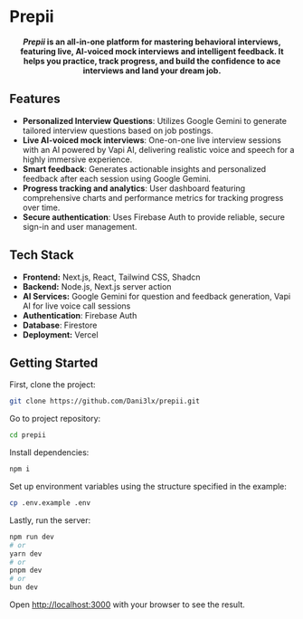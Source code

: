 # Prepii

<p align="center">
  <strong>
  <em>Prepii</em> is an all-in-one platform for mastering behavioral interviews, featuring live, AI-voiced mock interviews and intelligent feedback.
    It helps you practice, track progress, and build the confidence to ace interviews and land your dream job.
  </strong>
</p>

## Features

- **Personalized Interview Questions**: Utilizes Google Gemini to generate tailored interview questions based on job postings.
- **Live AI-voiced mock interviews**: One-on-one live interview sessions with an AI powered by Vapi AI, delivering realistic voice and speech for a highly immersive experience.
- **Smart feedback**: Generates actionable insights and personalized feedback after each session using Google Gemini.
- **Progress tracking and analytics**: User dashboard featuring comprehensive charts and performance metrics for tracking progress over time.
- **Secure authentication**: Uses Firebase Auth to provide reliable, secure sign-in and user management.

## Tech Stack

- **Frontend:** Next.js, React, Tailwind CSS, Shadcn
- **Backend:** Node.js, Next.js server action
- **AI Services:** Google Gemini for question and feedback generation, Vapi AI for live voice call sessions
- **Authentication**: Firebase Auth
- **Database**: Firestore
- **Deployment:** Vercel

## Getting Started

First, clone the project:
```bash
git clone https://github.com/Dani3lx/prepii.git
```

Go to project repository:
```bash
cd prepii
```

Install dependencies:
```bash
npm i
```

Set up environment variables using the structure specified in the example:
```bash
cp .env.example .env
```

Lastly, run the server:
```bash
npm run dev
# or
yarn dev
# or
pnpm dev
# or
bun dev
```

Open [http://localhost:3000](http://localhost:3000) with your browser to see the result.
